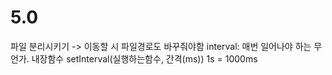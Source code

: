 # 5.0
파일 분리시키기 -> 이동할 시 파일경로도 바꾸줘야함
interval: 매번 일어나야 하는 무언가. 내장함수 setInterval(실행하는함수, 간격(ms)) 1s = 1000ms